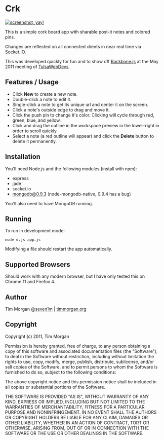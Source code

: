 # Crk

[![screenshot, yay!][2]][1]

This is a simple cork board app with sharable post-it notes and colored pins.

Changes are reflected on all connected clients in near real time via [Socket.IO][3].

This was developed quickly for fun and to show off [Backbone.js][4] at the May 2011 meeting of [TulsaWebDevs][5].

[1]: http://www.flickr.com/photos/timothymorgan/5667660671/
[2]: http://farm6.static.flickr.com/5146/5667660671_46e5ac4072.jpg
[3]: http://socket.io
[4]: http://documentcloud.github.com/backbone/
[5]: http://www.facebook.com/group.php?gid=199713962534

## Features / Usage

* Click **New** to create a new note.
* Double-click a note to edit it.
* Single-click a note to get its unique url and center it on the screen.
* Click a note's outside edge to drag and move it.
* Click the push pin to change it's color. Clicking will cycle through red, green, blue, and yellow.
* Click and drag the outline in the workspace preview in the lower-right in order to scroll quickly.
* Select a note (a red outline will appear) and click the **Delete** button to delete it permanently.

## Installation

You'll need Node.js and the following modules (install with npm):

* express
* jade
* socket.io
* mongodb@0.9.3 (node-mongodb-native, 0.9.4 has a bug)

You'll also need to have MongoDB running.

## Running

To run in development mode:

    node d.js app.js

Modifying a file should restart the app automatically.

## Supported Browsers

Should work with any modern browser, but I have only tested this on Chrome 11 and Firefox 4.

## Author

Tim Morgan [@seven1m](http://twitter.com/seven1m) | [timmorgan.org](http://timmorgan.org)

## Copyright

Copyright (c) 2011, Tim Morgan

Permission is hereby granted, free of charge, to any person obtaining a copy
of this software and associated documentation files (the "Software"), to deal
in the Software without restriction, including without limitation the rights
to use, copy, modify, merge, publish, distribute, sublicense, and/or sell
copies of the Software, and to permit persons to whom the Software is
furnished to do so, subject to the following conditions:

The above copyright notice and this permission notice shall be included in
all copies or substantial portions of the Software.

THE SOFTWARE IS PROVIDED "AS IS", WITHOUT WARRANTY OF ANY KIND, EXPRESS OR
IMPLIED, INCLUDING BUT NOT LIMITED TO THE WARRANTIES OF MERCHANTABILITY,
FITNESS FOR A PARTICULAR PURPOSE AND NONINFRINGEMENT. IN NO EVENT SHALL THE
AUTHORS OR COPYRIGHT HOLDERS BE LIABLE FOR ANY CLAIM, DAMAGES OR OTHER
LIABILITY, WHETHER IN AN ACTION OF CONTRACT, TORT OR OTHERWISE, ARISING FROM,
OUT OF OR IN CONNECTION WITH THE SOFTWARE OR THE USE OR OTHER DEALINGS IN
THE SOFTWARE.
